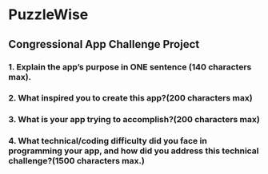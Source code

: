 # PuzzleWise

## Congressional App Challenge Project

### 1. Explain the app’s purpose in ONE sentence (140 characters max).

### 2. What inspired you to create this app?(200 characters max)

### 3. What is your app trying to accomplish?(200 characters max)

### 4. What technical/coding difficulty did you face in programming your app, and how did you address this technical challenge?(1500 characters max.) 

